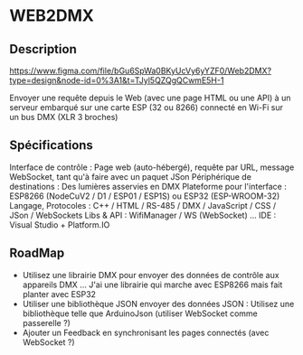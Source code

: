 # WEB2DMX

## Description

https://www.figma.com/file/bGu6SpWa0BKyUcVy6yYZF0/Web2DMX?type=design&node-id=0%3A1&t=TJyl5QZQgQCwmE5H-1

Envoyer une requête depuis le Web (avec une page HTML ou une API) à un serveur embarqué sur une carte ESP (32 ou 8266) connecté en Wi-Fi sur un bus DMX (XLR 3 broches)

## Spécifications
 Interface de contrôle : Page web (auto-hébergé), requête par URL, message WebSocket, tant qu'à faire avec un paquet JSon
 Périphérique de destinations : Des lumières asservies en DMX
 Plateforme pour l'interface : ESP8266 (NodeCuV2 / D1 / ESP01 / ESP1S) ou ESP32 (ESP-WROOM-32)
 Langage, Protocoles : C++ / HTML / RS-485 / DMX / JavaScript / CSS / JSon / WebSockets 
 Libs & API : WifiManager / WS (WebSocket) ...
 IDE : Visual Studio + Platform.IO
 
## RoadMap

- Utilisez une librairie DMX pour envoyer des données de contrôle aux appareils DMX ... J'ai une librairie qui marche avec ESP8266 mais fait planter avec ESP32
- Utiliser une bibliothèque JSON envoyer des données JSON : Utilisez une bibliothèque telle que ArduinoJson (utiliser WebSocket comme passerelle ?)
- Ajouter un Feedback en synchronisant les pages connectés (avec WebSocket ?)
